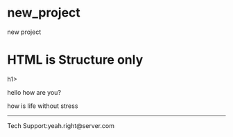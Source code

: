 # new_project
new project
<!doctype html>
<html>
  <head>
    <title>HTML is Structure only (Before)</title>
  </head>
  <body>
    <h1>HTML is Structure only</h1>h1>
    <p>hello how are you?</p>
    <p>how is life without stress</p>
    <footer>
      <hr>
      <p>Tech Support:yeah.right@server.com</p>
    <footer>
  </body>
</html>

